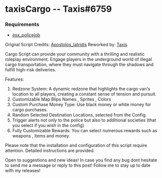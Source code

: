 # taxisCargo -- Taxis#6759

### Requirements
  * [esx_policejob](https://github.com/ESX-Org/esx_policejob)

Orignal Script Credits: [Apostolos_Iatridis](https://forum.cfx.re/u/Apostolos_Iatridis)
Reworked by: [Taxis](https://forum.cfx.re/u/Taxis1)

Cargo Script can provide your community with a thrilling and realistic roleplay environment. Engage players in the underground world of illegal cargo transportation, where they must navigate through the shadows and fulfill high-risk deliveries.

Features:

1. Redzone System: A dynamic redzone that highlights the cargo van's location to all players, creating a constant sense of tension and pursuit.
2. Customizable Map Blips Names , Sprites , Colors
3. Custom Purchase Money Type: Use black money or white money for cargo purchases.
4. Random Selected Destination Locations, selected from the Config.
5. Trigger alerts not only to the police but also to additional societies (that you select if you wish in the config)
6. Fully Customizable Rewards: You can select numerous rewards such as weapons , items and money.


Please note that the installation and configuration of this script require attention. Detailed instructions are provided.


Open to suggestions and new ideas!
In case you find any bug dont hesitate to send me a message or reply to this post!
Follow me to stay up to date with my releases!

